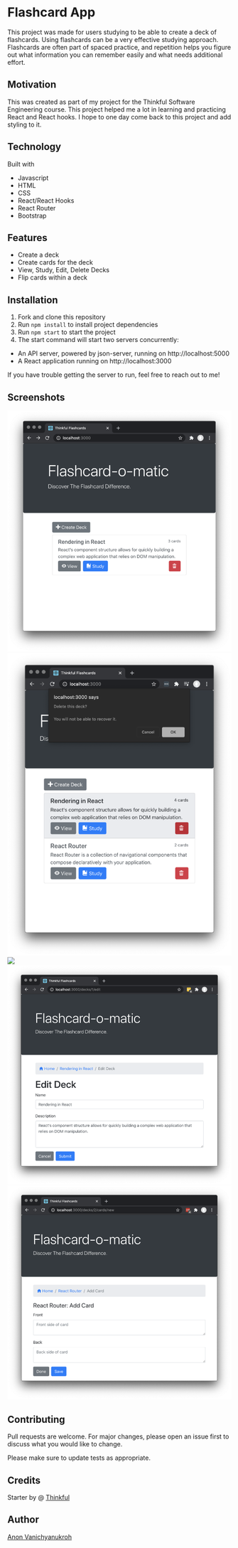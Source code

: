 # Flashcard App

This project was made for users studying to be able to create a deck of flashcards. Using flashcards can be a very effective studying approach. Flashcards are often part of spaced practice, and repetition helps you figure out what information you can remember easily and what needs additional effort.

## Motivation

This was created as part of my project for the Thinkful Software Engineering course. This project helped me a lot in learning and practicing React and React hooks. I hope to one day come back to this project and add styling to it.

## Technology

Built with

- Javascript
- HTML
- CSS
- React/React Hooks
- React Router
- Bootstrap

## Features

- Create a deck
- Create cards for the deck
- View, Study, Edit, Delete Decks
- Flip cards within a deck

## Installation

1. Fork and clone this repository
2. Run `npm install` to install project dependencies
3. Run `npm start` to start the project
4. The start command will start two servers concurrently:

- An API server, powered by json-server, running on http://localhost:5000
- A React application running on http://localhost:3000

If you have trouble getting the server to run, feel free to reach out to me!

## Screenshots

![](./ss/screen-shot-1.png)
![](./ss/screen-shot-2.png)
![](./ss/screen-shot-3.png)
![](./ss/screen-shot-4.png)
![](./ss/screen-shot-5.png)

## Contributing

Pull requests are welcome. For major changes, please open an issue first to discuss what you would like to change.

Please make sure to update tests as appropriate.

## Credits

Starter by @ [Thinkful](https://github.com/Thinkful-Ed)

## Author

[Anon Vanichyanukroh](https://github.com/avthedev)
